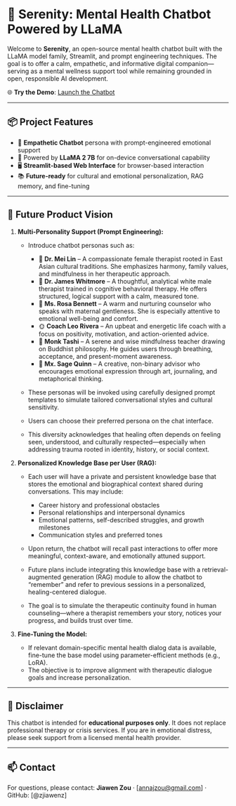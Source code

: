 
# 🧠 Serenity: Mental Health Chatbot Powered by LLaMA

Welcome to **Serenity**, an open-source mental health chatbot built with the LLaMA model family, Streamlit, and prompt engineering techniques. The goal is to offer a calm, empathetic, and informative digital companion—serving as a mental wellness support tool while remaining grounded in open, responsible AI development.

🌐 **Try the Demo**: [Launch the Chatbot](http://192.168.1.206:8501/)  

---

## 📦 Project Features

- 🧘 **Empathetic Chatbot** persona with prompt-engineered emotional support
- 🧠 Powered by **LLaMA 2 7B** for on-device conversational capability
- 🖥️ **Streamlit-based Web Interface** for browser-based interaction
- 📚 **Future-ready** for cultural and emotional personalization, RAG memory, and fine-tuning

---

## 🚀 Future Product Vision

1. **Multi-Personality Support (Prompt Engineering):**
   
   - Introduce chatbot personas such as:
     - 🎎 **Dr. Mei Lin** – A compassionate female therapist rooted in East Asian cultural traditions. She emphasizes harmony, family values, and mindfulness in her therapeutic approach.
     - 🧔 **Dr. James Whitmore** – A thoughtful, analytical white male therapist trained in cognitive behavioral therapy. He offers structured, logical support with a calm, measured tone.   
     - 🧣 **Ms. Rosa Bennett** – A warm and nurturing counselor who speaks with maternal gentleness. She is especially attentive to emotional well-being and comfort.
     - 🌞 **Coach Leo Rivera** – An upbeat and energetic life coach with a focus on positivity, motivation, and action-oriented advice.
     - 🧘 **Monk Tashi** – A serene and wise mindfulness teacher drawing on Buddhist philosophy. He guides users through breathing, acceptance, and present-moment awareness.
     - 🎨 **Mx. Sage Quinn** – A creative, non-binary advisor who encourages emotional expression through art, journaling, and metaphorical thinking.

   - These personas will be invoked using carefully designed prompt templates to simulate tailored conversational styles and cultural sensitivity.
   
   - Users can choose their preferred persona on the chat interface.
   
   - This diversity acknowledges that healing often depends on feeling seen, understood, and culturally respected—especially when addressing trauma rooted in identity, history, or social context.

2. **Personalized Knowledge Base per User (RAG):**

   - Each user will have a private and persistent knowledge base that stores the emotional and biographical context shared during conversations. This may include:
     - Career history and professional obstacles
     - Personal relationships and interpersonal dynamics
     - Emotional patterns, self-described struggles, and growth milestones
     - Communication styles and preferred tones
   
   - Upon return, the chatbot will recall past interactions to offer more meaningful, context-aware, and emotionally attuned support.
   
   - Future plans include integrating this knowledge base with a retrieval-augmented generation (RAG) module to allow the chatbot to “remember” and refer to previous sessions in a personalized, healing-centered dialogue.
   
   - The goal is to simulate the therapeutic continuity found in human counseling—where a therapist remembers your story, notices your progress, and builds trust over time.

3. **Fine-Tuning the Model:**
   - If relevant domain-specific mental health dialog data is available, fine-tune the base model using parameter-efficient methods (e.g., LoRA).
   - The objective is to improve alignment with therapeutic dialogue goals and increase personalization.

---

## 🙏 Disclaimer

This chatbot is intended for **educational purposes only**. It does not replace professional therapy or crisis services. If you are in emotional distress, please seek support from a licensed mental health provider.

---

## 📫 Contact

For questions, please contact:
**Jiawen Zou** · [annajzou@gmail.com] · GitHub: [@zjiawenz]
